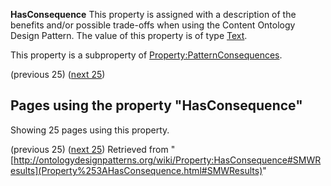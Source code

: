 __HasConsequence__
This property is assigned with a description of the benefits and/or possible trade-offs when using the Content Ontology Design Pattern.
The value of this property is of type [Text](../Type/Text "Type:Text").


This property is a subproperty of [Property:PatternConsequences](../Property/PatternConsequences "Property:PatternConsequences").




  

(previous 25) ([next 25](http://ontologydesignpatterns.org/wiki/index.php?title=Property:HasConsequence&from=Description#SMWResults "Property:HasConsequence"))
## Pages using the property "HasConsequence"


Showing 25 pages using this property.


(previous 25) ([next 25](http://ontologydesignpatterns.org/wiki/index.php?title=Property:HasConsequence&from=Description#SMWResults "Property:HasConsequence"))
Retrieved from "[http://ontologydesignpatterns.org/wiki/Property:HasConsequence#SMWResults](Property%253AHasConsequence.html#SMWResults)"